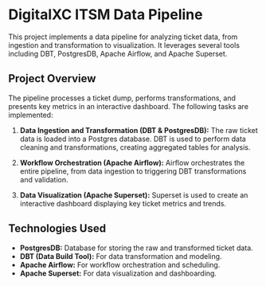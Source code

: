 # DigitalXC ITSM Data Pipeline

This project implements a data pipeline for analyzing ticket data, from ingestion and transformation to visualization.  It leverages several tools including DBT, PostgresDB, Apache Airflow, and Apache Superset.

## Project Overview

The pipeline processes a ticket dump, performs transformations, and presents key metrics in an interactive dashboard.  The following tasks are implemented:

1. **Data Ingestion and Transformation (DBT & PostgresDB):** The raw ticket data is loaded into a Postgres database.  DBT is used to perform data cleaning and transformations, creating aggregated tables for analysis.

2. **Workflow Orchestration (Apache Airflow):** Airflow orchestrates the entire pipeline, from data ingestion to triggering DBT transformations and validation.

3. **Data Visualization (Apache Superset):** Superset is used to create an interactive dashboard displaying key ticket metrics and trends.

## Technologies Used

* **PostgresDB:**  Database for storing the raw and transformed ticket data.
* **DBT (Data Build Tool):**  For data transformation and modeling.
* **Apache Airflow:**  For workflow orchestration and scheduling.
* **Apache Superset:**  For data visualization and dashboarding.